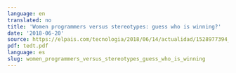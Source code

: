 ```yaml
---
language: en
translated: no
title: 'Women programmers versus stereotypes: guess who is winning?'
date: '2018-06-20'
source: https://elpais.com/tecnologia/2018/06/14/actualidad/1528977394_341784.html
pdf: tedt.pdf
language: es
slug: women_programmers_versus_stereotypes_guess_who_is_winning
---
```




